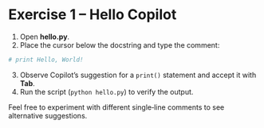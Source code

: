 # Exercise 1 – Hello Copilot

1. Open **hello.py**.
2. Place the cursor below the docstring and type the comment:

```python
# print Hello, World!
```

3. Observe Copilot’s suggestion for a `print()` statement and accept it with **Tab**.
4. Run the script (`python hello.py`) to verify the output.

Feel free to experiment with different single‑line comments to see alternative suggestions.
